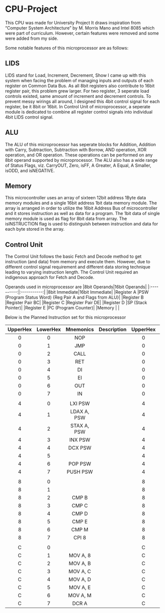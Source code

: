 # CPU-Project
This CPU was made for University Project
It draws inspiration from “Computer System Architecture” by M. Morris Mano and Intel 8085 which were part of curriculum. However, certain features were removed and some were added from my side.

Some notable features of this microprocessor are as follows:
<h2>LIDS</h2>
LIDS stand for Load, Increment, Decrement, Show
I came up with this system when facing the problem of managing inputs and outputs of each register on Common Data Bus. As all 8bit registers also contribute to 16bit register pair, this problem grew larger. For two register, 3 seperate load controls existed, same amount of increment and decrement controls. To prevent messy wirings all around, I designed this 4bit control signal for each register, be it 8bit or 16bit. In Control Unit of microprocessor, a seperate module is dedicated to combine all register control signals into individual 4bit LIDS control signal.

<h2>ALU</h2>
The ALU of this microprocessor has seperate blocks for Addition, Addition with Carry, Subtraction, Subtraction with Borrow, AND operation, XOR operation, and OR operation. These operations can be performed on any 8bit operand supported by microprocessor. The ALU also has a wide range of Status Flags, viz. CarryOUT, Zero, isFF, A Greater, A Equal, A Smaller, isODD, and isNEGATIVE.

<h2>Memory</h2>
This microcontroller uses an array of sixteen 12bit address 1Byte data memory modules and a single 16bit address 1bit data memory module. The array is arranged in order to utilize the 16bit Address Bus of microcontroller and it stores instruction as well as data for a program. The 1bit data of single memory module is used as flag for 8bit data from array. The isINSTRUCTION flag is used to distinguish between instruction and data for each byte stored in the array.

<h2>Control Unit</h2>
The Control Unit follows the basic Fetch and Decode method to get instruction (and data) from memory and execute them. However, due to different control signal requirement and different data storing technique leading to varying instruction length. The Control Unit required an indigenous approach for Fetch and Decode. 

Operands used in microprocessor are
|8bit Operands|16bit Operands|
|:----------:|:-----------:|
|8bit Immediate|16bit Immediate|
|Register A    |PSW (Program Status Word) {Reg Pair A and Flags from ALU}|
|Register B    |Register Pair BC|
|Register C    |Register Pair DE|
|Register D    |SP (Stack Pointer)|
|Register E    |PC (Program Counter)|
|Memory        |                |



Below is the Planned Instruction set for this microprocessor

|UpperHex|LowerHex|Mnemonics|Description|UpperHex|LowerHex|Mnemonics|Description|UpperHex|LowerHex|Mnemonics|Description|UpperHex|LowerHex|Mnemonics|Description|UpperHex|LowerHex|Mnemonics|Description|UpperHex|LowerHex|Mnemonics|Description|UpperHex|LowerHex|Mnemonics|Description|UpperHex|LowerHex|Mnemonics|
|:---:|:---:|:-------------:|---|:---:|:---:|:-------:|---|:---:|:---:|:------------:|---|:---:|:---:|:------------:|---|:---:|:---:|:------------:|---|:---:|:---:|:------------:|---|:---:|:---:|:----------:|---|:---:|:---:|:-------:|
| 0 | 0 | NOP         |   | 0 | 8 |       |   | 1 | 0 |            |   | 1 | 8 |            |   | 2 | 0 |            |   | 2 | 8 |            |   | 3 | 0 |          |   | 3 | 8 |       |
| 0 | 1 | JMP         |   | 0 | 9 |       |   | 1 | 1 |            |   | 1 | 9 |            |   | 2 | 1 |            |   | 2 | 9 |            |   | 3 | 1 |          |   | 3 | 9 |       |
| 0 | 2 | CALL        |   | 0 | A |       |   | 1 | 2 |            |   | 1 | A |            |   | 2 | 2 |            |   | 2 | A |            |   | 3 | 2 |          |   | 3 | A |       |
| 0 | 3 | RET         |   | 0 | B |       |   | 1 | 3 |            |   | 1 | B |            |   | 2 | 3 |            |   | 2 | B |            |   | 3 | 3 |          |   | 3 | B |       |
| 0 | 4 | DI          |   | 0 | C |       |   | 1 | 4 |            |   | 1 | C |            |   | 2 | 4 |            |   | 2 | C |            |   | 3 | 4 |          |   | 3 | C |       |
| 0 | 5 | EI          |   | 0 | D |       |   | 1 | 5 |            |   | 1 | D |            |   | 2 | 5 |            |   | 2 | D |            |   | 3 | 5 |          |   | 3 | D |       |
| 0 | 6 | OUT         |   | 0 | E |       |   | 1 | 6 |            |   | 1 | E |            |   | 2 | 6 |            |   | 2 | E |            |   | 3 | 6 |          |   | 3 | E |       |
| 0 | 7 | IN          |   | 0 | F |       |   | 1 | 7 |            |   | 1 | F |            |   | 2 | 7 |            |   | 2 | F |            |   | 3 | 7 |          |   | 3 | F |       |
|   |   |             |   |   |   |       |   |   |   |            |   |   |   |            |   |   |   |            |   |   |   |            |   |   |   |          |   |   |   |       |
| 4 | 0 |  LXI PSW    |   | 4 | 8 |       |   | 5 | 0 |  LXI BC    |   | 5 | 8 |  LXI DE    |   | 6 | 0 |  LXI SP    |   | 6 | 8 |  LXI PC    |   | 7 | 0 |          |   | 7 | 8 |       |
| 4 | 1 | LDAX A, PSW |   | 4 | 9 |       |   | 5 | 1 | LDAX A, BC |   | 5 | 9 | LDAX A, DE |   | 6 | 1 | LDAX A, SP |   | 6 | 9 | LDAX A, PC |   | 7 | 1 |          |   | 7 | 9 |       |
| 4 | 2 | STAX A, PSW |   | 4 | A |       |   | 5 | 2 | STAX A, BC |   | 5 | A | STAX A, DE |   | 6 | 2 | STAX A, SP |   | 6 | A | STAX A, PC |   | 7 | 2 |          |   | 7 | A |       |
| 4 | 3 | INX PSW     |   | 4 | B |       |   | 5 | 3 | INX BC     |   | 5 | B | INX DE     |   | 6 | 3 | INX SP     |   | 6 | B | INX PC     |   | 7 | 3 |          |   | 7 | B |       |
| 4 | 4 | DCX PSW     |   | 4 | C |       |   | 5 | 4 | DCX BC     |   | 5 | C | DCX DE     |   | 6 | 4 | DCX SP     |   | 6 | C | DCX PC     |   | 7 | 4 |          |   | 7 | C |       |
| 4 | 5 |             |   | 4 | D |       |   | 5 | 5 |            |   | 5 | D |            |   | 6 | 5 |            |   | 6 | D |            |   | 7 | 5 |          |   | 7 | D |       |
| 4 | 6 | POP PSW     |   | 4 | E |       |   | 5 | 6 | POP BC     |   | 5 | E | POP DE     |   | 6 | 6 | LDAX A, 16 |   | 6 | E | POP PC     |   | 7 | 6 |          |   | 7 | E |       |
| 4 | 7 | PUSH PSW    |   | 4 | F |       |   | 5 | 7 | PUSH BC    |   | 5 | F | PUSH DE    |   | 6 | 7 | STAX A, 16 |   | 6 | F | PUSH PC    |   | 7 | 7 |          |   | 7 | F |       |
|   |   |             |   |   |   |       |   |   |   |            |   |   |   |            |   |   |   |            |   |   |   |            |   |   |   |          |   |   |   |       |
| 8 | 0 |             |   | 8 | 8 |       |   | 9 | 0 |            |   | 9 | 8 |            |   | A | 0 |            |   | A | 8 |            |   | B | 0 |          |   | B | 8 |       |
| 8 | 1 |             |   | 8 | 9 |       |   | 9 | 1 |            |   | 9 | 9 |            |   | A | 1 |            |   | A | 9 |            |   | B | 1 |          |   | B | 9 |       |
| 8 | 2 | CMP B       |   | 8 | A | ADD B |   | 9 | 2 | ADC B      |   | 9 | A | SUB B      |   | A | 2 | SBB B      |   | A | A | ANA B      |   | B | 2 | XRA B    |   | B | A | ORA B |
| 8 | 3 | CMP C       |   | 8 | B | ADD C |   | 9 | 3 | ADC C      |   | 9 | B | SUB C      |   | A | 3 | SBB C      |   | A | B | ANA C      |   | B | 3 | XRA C    |   | B | B | ORA C |
| 8 | 4 | CMP D       |   | 8 | C | ADD D |   | 9 | 4 | ADC D      |   | 9 | C | SUB D      |   | A | 4 | SBB D      |   | A | C | ANA D      |   | B | 4 | XRA D    |   | B | C | ORA D |
| 8 | 5 | CMP E       |   | 8 | D | ADD E |   | 9 | 5 | ADC E      |   | 9 | D | SUB E      |   | A | 5 | SBB E      |   | A | D | ANA E      |   | B | 5 | XRA E    |   | B | D | ORA E |
| 8 | 6 | CMP M       |   | 8 | E | ADD M |   | 9 | 6 | ADC M      |   | 9 | E | SUB M      |   | A | 6 | SBB M      |   | A | E | ANA M      |   | B | 6 | XRA M    |   | B | E | ORA M |
| 8 | 7 | CPI 8       |   | 8 | F | ADI 8 |   | 9 | 7 | ACI 8      |   | 9 | F | SUI 8      |   | A | 7 | SBI 8      |   | A | F | ANI 8      |   | B | 7 | XRI 8    |   | B | F | ORI 8 |
|   |   |             |   |   |   |       |   |   |   |            |   |   |   |            |   |   |   |            |   |   |   |            |   |   |   |          |   |   |   |       |
| C | 0 |             |   | C | 8 |       |   | D | 0 | MOV B, A   |   | D | 8 | MOV C, A   |   | E | 0 | MOV D, A   |   | E | 8 | MOV E, A   |   | F | 0 | MOV M, A |   | F | 8 | INR A |
| C | 1 | MOV A, 8    |   | C | 9 |       |   | D | 1 | MOV B, 8   |   | D | 9 | MOV C, 8   |   | E | 1 | MOV D, 8   |   | E | 9 | MOV E, 8   |   | F | 1 | MOV M, 8 |   | F | 9 |       |
| C | 2 | MOV A, B    |   | C | A |       |   | D | 2 |            |   | D | A | MOV C, B   |   | E | 2 | MOV D, B   |   | E | A | MOV E, B   |   | F | 2 | MOV M, B |   | F | A | INR B |
| C | 3 | MOV A, C    |   | C | B |       |   | D | 3 | MOV B, C   |   | D | B |            |   | E | 3 | MOV D, C   |   | E | B | MOV E, C   |   | F | 3 | MOV M, C |   | F | B | INR C |
| C | 4 | MOV A, D    |   | C | C |       |   | D | 4 | MOV B, D   |   | D | C | MOV C, D   |   | E | 4 |            |   | E | C | MOV E, D   |   | F | 4 | MOV M, D |   | F | C | INR D |
| C | 5 | MOV A, E    |   | C | D |       |   | D | 5 | MOV B, E   |   | D | D | MOV C, E   |   | E | 5 | MOV D, E   |   | E | D |            |   | F | 5 | MOV M, E |   | F | D | INR E |
| C | 6 | MOV A, M    |   | C | E |       |   | D | 6 | MOV B, M   |   | D | E | MOV C, M   |   | E | 6 | MOV D, M   |   | E | E | MOV E, M   |   | F | 6 |          |   | F | E | INR M |
| C | 7 | DCR A       |   | C | F |       |   | D | 7 | DCR B      |   | D | F | DCR C      |   | E | 7 | DCR D      |   | E | F | DCR E      |   | F | 7 | DCR M    |   | F | F | HLT   |
